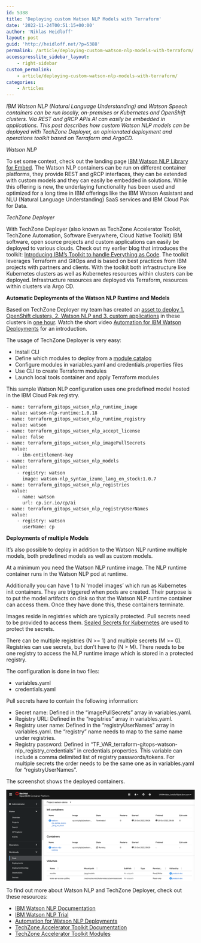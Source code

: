 ```yaml
---
id: 5388
title: 'Deploying custom Watson NLP Models with Terraform'
date: '2022-11-24T00:51:15+00:00'
author: 'Niklas Heidloff'
layout: post
guid: 'http://heidloff.net/?p=5388'
permalink: /article/deploying-custom-watson-nlp-models-with-terraform/
accesspresslite_sidebar_layout:
    - right-sidebar
custom_permalink:
    - article/deploying-custom-watson-nlp-models-with-terraform/
categories:
    - Articles
---
```


*IBM Watson NLP (Natural Language Understanding) and Watson Speech containers can be run locally, on-premises or Kubernetes and OpenShift clusters. Via REST and gRCP APIs AI can easily be embedded in applications. This post describes how custom Watson NLP models can be deployed with TechZone Deployer, an opinionated deployment and operations toolkit based on Terraform and ArgoCD.*

*Watson NLP*

To set some context, check out the landing page [IBM Watson NLP Library for Embed](https://www.ibm.com/products/ibm-watson-natural-language-processing). The Watson NLP containers can be run on different container platforms, they provide REST and gRCP interfaces, they can be extended with custom models and they can easily be embedded in solutions. While this offering is new, the underlaying functionality has been used and optimized for a long time in IBM offerings like the IBM Watson Assistant and NLU (Natural Language Understanding) SaaS services and IBM Cloud Pak for Data.

*TechZone Deployer*

With TechZone Deployer (also known as TechZone Accelerator Toolkit, TechZone Automation, Software Everywhere, Cloud Native Toolkit) IBM software, open source projects and custom applications can easily be deployed to various clouds. Check out my earlier blog that introduces the toolkit: [Introducing IBM’s Toolkit to handle Everything as Code](http://heidloff.net/article/introducing-ibms-toolkit-to-handle-everything-as-code/). The toolkit leverages Terraform and GitOps and is based on best practices from IBM projects with partners and clients. With the toolkit both infrastructure like Kubernetes clusters as well as Kubernetes resources within clusters can be deployed. Infrastructure resources are deployed via Terraform, resources within clusters via Argo CD.

**Automatic Deployments of the Watson NLP Runtime and Models**

Based on TechZone Deployer my team has created an [asset to deploy 1. OpenShift clusters, 2. Watson NLP and 3. custom applications](https://github.com/IBM/watson-automation) in these clusters in [one hour](http://heidloff.net/article/setting-up-openshift-and-applications-in-one-hour/). Watch the short video [Automation for IBM Watson Deployments](https://www.youtube.com/watch?v=8lbVRAvJgy4) for an introduction.

The usage of TechZone Deployer is very easy:

- Install CLI
- Define which modules to deploy from a [module catalog](https://modules.cloudnativetoolkit.dev/)
- Configure modules in variables.yaml and credentials.properties files
- Use CLI to create Terraform modules
- Launch local tools container and apply Terraform modules

This sample Watson NLP configuration uses one predefined model hosted in the IBM Cloud Pak registry.

```
- name: terraform_gitops_watson_nlp_runtime_image
  value: watson-nlp-runtime:1.0.18
- name: terraform_gitops_watson_nlp_runtime_registry
  value: watson
- name: terraform_gitops_watson_nlp_accept_license
  value: false
- name: terraform_gitops_watson_nlp_imagePullSecrets
  value:
    - ibm-entitlement-key
- name: terraform_gitops_watson_nlp_models
  value:
    - registry: watson
      image: watson-nlp_syntax_izumo_lang_en_stock:1.0.7
- name: terraform_gitops_watson_nlp_registries
  value:
    - name: watson
      url: cp.icr.io/cp/ai
- name: terraform_gitops_watson_nlp_registryUserNames
  value:
    - registry: watson
      userName: cp
```

**Deployments of multiple Models**

It’s also possible to deploy in addition to the Watson NLP runtime multiple models, both predefined models as well as custom models.

At a minimum you need the Watson NLP runtime image. The NLP runtime container runs in the Watson NLP pod at runtime.

Additionally you can have 1 to N ‘model images’ which run as Kubernetes init containers. They are triggered when pods are created. Their purpose is to put the model artifacts on disk so that the Watson NLP runtime container can access them. Once they have done this, these containers terminate.

Images reside in registries which are typically protected. Pull secrets need to be provided to access them. [Sealed Secrets for Kubernetes](https://github.com/bitnami-labs/sealed-secrets) are used to protect the secrets.

There can be multiple registries (N &gt;= 1) and multiple secrets (M &gt;= 0). Registries can use secrets, but don’t have to (N &gt; M). There needs to be one registry to access the NLP runtime image which is stored in a protected registry.

The configuration is done in two files:

- variables.yaml
- credentials.yaml

Pull secrets have to contain the following information:

- Secret name: Defined in the “imagePullSecrets” array in variables.yaml.
- Registry URL: Defined in the “registries” array in variables.yaml.
- Registry user name: Defined in the “registryUserNames” array in variables.yaml. the “registry” name needs to map to the same name under registries.
- Registry password: Defined in “TF\_VAR\_terraform-gitops-watson-nlp\_registry\_credentials” in credentials.properties. This variable can include a comma delimited list of registry passwords/tokens. For multiple secrets the order needs to be the same one as in variables.yaml for “registryUserNames”.

The screenshot shows the deployed containers.

![image](/assets/img/2022/11/Screenshot-2022-11-17-at-15.50.31.png)

To find out more about Watson NLP and TechZone Deployer, check out these resources:

- [IBM Watson NLP Documentation](https://www.ibm.com/docs/en/watson-libraries?topic=watson-natural-language-processing-library-embed-home)
- [IBM Watson NLP Trial](https://www.ibm.com/account/reg/us-en/signup?formid=urx-51726)
- [Automation for Watson NLP Deployments](https://github.com/IBM/watson-automation)
- [TechZone Accelerator Toolkit Documentation](https://operate.cloudnativetoolkit.dev/)
- [TechZone Accelerator Toolkit Modules](https://operate.cloudnativetoolkit.dev/)